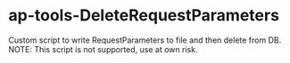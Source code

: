 # ap-tools-DeleteRequestParameters
Custom script to write RequestParameters to file and then delete from DB. NOTE: This script is not supported, use at own risk.
